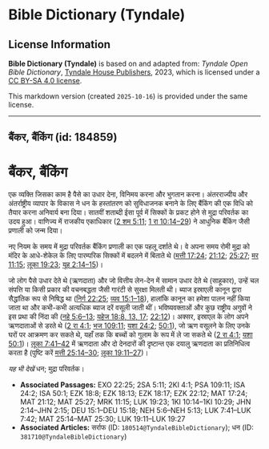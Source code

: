 # Bible Dictionary (Tyndale)

## License Information

**Bible Dictionary (Tyndale)** is based on and adapted from: _Tyndale Open Bible Dictionary_, [Tyndale House Publishers](https://tyndaleopenresources.com/), 2023, which is licensed under a [CC BY-SA 4.0 license](https://creativecommons.org/licenses/by-sa/4.0/legalcode.en).

This markdown version (created `2025-10-16`) is provided under the same license.



--------------------------------

## बैंकर, बैंकिंग (id: 184859)

बैंकर, बैंकिंग
==============

एक व्यक्ति जिसका काम है पैसे का उधार देना, विनिमय करना और भुगतान करना। अंतरराज्यीय और अंतर्राष्ट्रीय व्यापार के विकास ने धन के हस्तांतरण को सुविधाजनक बनाने के लिए बैंकिंग की एक विधि को तैयार करना अनिवार्य बना दिया। सातवीं शताब्दी ईसा पूर्व में सिक्कों के प्रकट होने से मुद्रा परिवर्तक का उदय हुआ। वाणिज्य में राजकीय एकाधिकार ([2 शम 5:11](https://ref.ly/2Sam5:11); [1 रा 10:14–29](https://ref.ly/1Kgs10:14-1Kgs10:29)) ने आधुनिक बैंकिंग जैसी प्रणाली को जन्म दिया। 

नए नियम के समय में मुद्रा परिवर्तक बैंकिंग प्रणाली का एक पहलू दर्शाते थे। वे अपना समय रोमी मुद्रा को मंदिर के आधे\-शेकेल के लिए पारम्परिक सिक्कों में बदलने में बिताते थे ([मत्ती 17:24](https://ref.ly/Matt17:24); [21:12](https://ref.ly/Matt21:12); [25:27](https://ref.ly/Matt25:27); [मर 11:15](https://ref.ly/Mark11:15); [लूका 19:23](https://ref.ly/Luke19:23); [यूह 2:14–15](https://ref.ly/John2:14-John2:15))।

जो लोग पैसे उधार देते थे (ऋणदाता) और जो वित्तीय लेन\-देन में सामान उधार देते थे (साहूकार), उन्हें चल संपत्ति या किसी प्रकार की वचनबद्धता जैसी गारंटी से सुरक्षा मिलती थी। ब्याज इस्राएली कानून द्वारा सैद्धांतिक रूप से निषिद्ध था ([निर्ग 22:25](https://ref.ly/Exod22:25); [व्यव 15:1–18](https://ref.ly/Deut15:1-Deut15:18)), हालांकि कानून का हमेशा पालन नहीं किया जाता था और कभी\-कभी अत्यधिक ब्याज दरें वसूली जाती थीं। भविष्यवक्ताओं और कुछ राष्ट्रीय अगुवों ने इस प्रथा की निंदा की ([नहे 5:6–13](https://ref.ly/Neh5:6-Neh5:13); [यहेज 18:8, 13, 17](https://ref.ly/Ezek18:8); [22:12](https://ref.ly/Ezek22:12))। अक्सर, इस्राएल के लोग अपने ऋणदाताओं से डरते थे ([2 रा 4:1](https://ref.ly/2Kgs4:1); [भज 109:11](https://ref.ly/Ps109:11); [यशा 24:2](https://ref.ly/Isa24:2); [50:1](https://ref.ly/Isa50:1)), जो ऋण वसूलने के लिए उनके घरों पर आक्रमण कर सकते थे, यहाँ तक कि बच्चों को गुलाम के रूप में ले जा सकते थे ([2 रा 4:1](https://ref.ly/2Kgs4:1); [यशा 50:1](https://ref.ly/Isa50:1))। [लूका 7:41–42](https://ref.ly/Luke7:41-Luke7:42) में ऋणदाता और दो देनदारों की दृष्टान्त एक दयालु ऋणदाता का प्रतिनिधित्व करता है (पुष्टि करें [मत्ती 25:14–30](https://ref.ly/Matt25:14-Matt25:30); [लूका 19:11–27](https://ref.ly/Luke19:11-Luke19:27))।

*यह भी देखें* धन; मुद्रा परिवर्तक।

* **Associated Passages:** EXO 22:25; 2SA 5:11; 2KI 4:1; PSA 109:11; ISA 24:2; ISA 50:1; EZK 18:8; EZK 18:13; EZK 18:17; EZK 22:12; MAT 17:24; MAT 21:12; MAT 25:27; MRK 11:15; LUK 19:23; 1KI 10:14–1KI 10:29; JHN 2:14–JHN 2:15; DEU 15:1–DEU 15:18; NEH 5:6–NEH 5:13; LUK 7:41–LUK 7:42; MAT 25:14–MAT 25:30; LUK 19:11–LUK 19:27
* **Associated Articles:** सर्राफ (ID: `180514@TyndaleBibleDictionary`); धन (ID: `381710@TyndaleBibleDictionary`)

